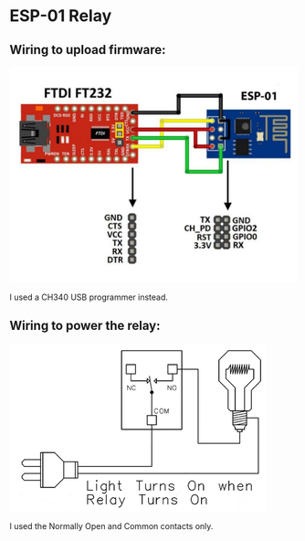 # ESP-01 Relay

## Wiring to upload firmware:

![Wiring to upload firmware](.github/ft232-esp01.jpeg)

I used a CH340 USB programmer instead.

## Wiring to power the relay:

![Wiring to power the relay](.github/relay-no.gif)

I used the Normally Open and Common contacts only.
